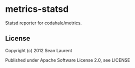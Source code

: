 metrics-statsd
==============

Statsd reporter for codahale/metrics.

License
-------

Copyright (c) 2012 Sean Laurent

Published under Apache Software License 2.0, see LICENSE
